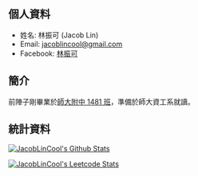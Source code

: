 ## 個人資料
- 姓名: 林振可 (Jacob Lin)
- Email: jacoblincool@gmail.com
- Facebook: [林振可](https://www.facebook.com/jacob.lin.cool/)

## 簡介
前陣子剛畢業於[師大附中 1481 班](https://1481.github.io/)，準備於師大資工系就讀。

## 統計資料
[![JacobLinCool's Github Stats](https://github-readme-stats.vercel.app/api?username=JacobLinCool&show_icons=true&count_private=true&hide=stars&include_all_commits=true&custom_title=GitHub%20Stats)](https://github.com/JacobLinCool)

[![JacobLinCool's Leetcode Stats](https://leetcode-card.jacob.workers.dev/?username=JacobLinCool&width=498&height=198)](https://leetcode.com/JacobLinCool)

<!--
**JacobLinCool/JacobLinCool** is a ✨ _special_ ✨ repository because its `README.md` (this file) appears on your GitHub profile.

Here are some ideas to get you started:

- 🔭 I’m currently working on ...
- 🌱 I’m currently learning ...
- 👯 I’m looking to collaborate on ...
- 🤔 I’m looking for help with ...
- 💬 Ask me about ...
- 📫 How to reach me: ...
- 😄 Pronouns: ...
- ⚡ Fun fact: ...
-->
